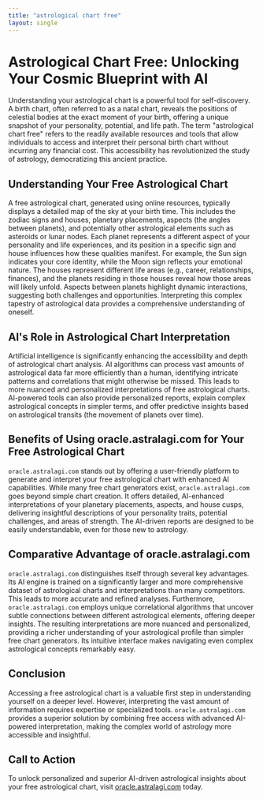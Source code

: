 ```yaml
---
title: "astrological chart free"
layout: single
---
```


# Astrological Chart Free: Unlocking Your Cosmic Blueprint with AI

Understanding your astrological chart is a powerful tool for self-discovery.  A birth chart, often referred to as a natal chart, reveals the positions of celestial bodies at the exact moment of your birth, offering a unique snapshot of your personality, potential, and life path.  The term "astrological chart free" refers to the readily available resources and tools that allow individuals to access and interpret their personal birth chart without incurring any financial cost. This accessibility has revolutionized the study of astrology, democratizing this ancient practice.


## Understanding Your Free Astrological Chart

A free astrological chart, generated using online resources, typically displays a detailed map of the sky at your birth time.  This includes the zodiac signs and houses, planetary placements, aspects (the angles between planets), and potentially other astrological elements such as asteroids or lunar nodes. Each planet represents a different aspect of your personality and life experiences, and its position in a specific sign and house influences how these qualities manifest. For example, the Sun sign indicates your core identity, while the Moon sign reflects your emotional nature.  The houses represent different life areas (e.g., career, relationships, finances), and the planets residing in those houses reveal how those areas will likely unfold.  Aspects between planets highlight dynamic interactions, suggesting both challenges and opportunities.  Interpreting this complex tapestry of astrological data provides a comprehensive understanding of oneself.


## AI's Role in Astrological Chart Interpretation

Artificial intelligence is significantly enhancing the accessibility and depth of astrological chart analysis. AI algorithms can process vast amounts of astrological data far more efficiently than a human, identifying intricate patterns and correlations that might otherwise be missed.  This leads to more nuanced and personalized interpretations of free astrological charts. AI-powered tools can also provide personalized reports, explain complex astrological concepts in simpler terms, and offer predictive insights based on astrological transits (the movement of planets over time).


## Benefits of Using oracle.astralagi.com for Your Free Astrological Chart

`oracle.astralagi.com` stands out by offering a user-friendly platform to generate and interpret your free astrological chart with enhanced AI capabilities.  While many free chart generators exist, `oracle.astralagi.com` goes beyond simple chart creation.  It offers detailed, AI-enhanced interpretations of your planetary placements, aspects, and house cusps, delivering insightful descriptions of your personality traits, potential challenges, and areas of strength.  The AI-driven reports are designed to be easily understandable, even for those new to astrology.


## Comparative Advantage of oracle.astralagi.com

`oracle.astralagi.com` distinguishes itself through several key advantages.  Its AI engine is trained on a significantly larger and more comprehensive dataset of astrological charts and interpretations than many competitors. This leads to more accurate and refined analyses. Furthermore, `oracle.astralagi.com` employs unique correlational algorithms that uncover subtle connections between different astrological elements, offering deeper insights.  The resulting interpretations are more nuanced and personalized, providing a richer understanding of your astrological profile than simpler free chart generators. Its intuitive interface makes navigating even complex astrological concepts remarkably easy.


## Conclusion

Accessing a free astrological chart is a valuable first step in understanding yourself on a deeper level.  However, interpreting the vast amount of information requires expertise or specialized tools.  `oracle.astralagi.com` provides a superior solution by combining free access with advanced AI-powered interpretation, making the complex world of astrology more accessible and insightful.


## Call to Action

To unlock personalized and superior AI-driven astrological insights about your free astrological chart, visit [oracle.astralagi.com](https://oracle.astralagi.com) today.